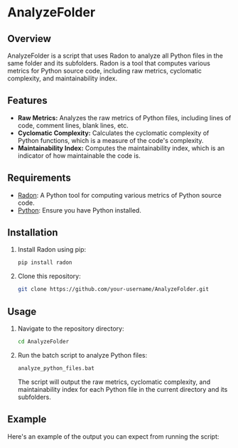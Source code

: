# AnalyzeFolder

## Overview

AnalyzeFolder is a script that uses Radon to analyze all Python files in the same folder and its subfolders. Radon is a tool that computes various metrics for Python source code, including raw metrics, cyclomatic complexity, and maintainability index.

## Features

- **Raw Metrics:** Analyzes the raw metrics of Python files, including lines of code, comment lines, blank lines, etc.
- **Cyclomatic Complexity:** Calculates the cyclomatic complexity of Python functions, which is a measure of the code's complexity.
- **Maintainability Index:** Computes the maintainability index, which is an indicator of how maintainable the code is.

## Requirements

- [Radon](https://radon.readthedocs.io/): A Python tool for computing various metrics of Python source code.
- [Python](https://www.python.org/): Ensure you have Python installed.

## Installation

1. Install Radon using pip:
    ```sh
    pip install radon
    ```

2. Clone this repository:
    ```sh
    git clone https://github.com/your-username/AnalyzeFolder.git
    ```

## Usage

1. Navigate to the repository directory:
    ```sh
    cd AnalyzeFolder
    ```

2. Run the batch script to analyze Python files:
    ```sh
    analyze_python_files.bat
    ```

    The script will output the raw metrics, cyclomatic complexity, and maintainability index for each Python file in the current directory and its subfolders.

## Example

Here's an example of the output you can expect from running the script:

